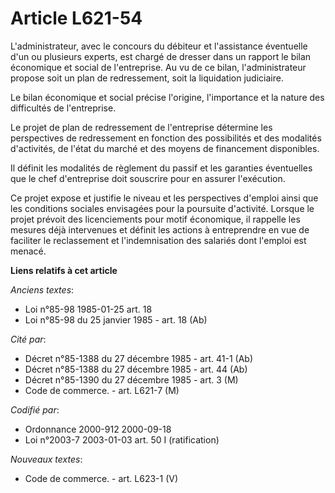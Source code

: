 # Article L621-54

L'administrateur, avec le concours du débiteur et l'assistance éventuelle d'un ou plusieurs experts, est chargé de dresser
dans un rapport le bilan économique et social de l'entreprise. Au vu de ce bilan, l'administrateur propose soit un plan de
redressement, soit la liquidation judiciaire.

Le bilan économique et social précise l'origine, l'importance et la nature des difficultés de l'entreprise.

Le projet de plan de redressement de l'entreprise détermine les perspectives de redressement en fonction des possibilités et
des modalités d'activités, de l'état du marché et des moyens de financement disponibles.

Il définit les modalités de règlement du passif et les garanties éventuelles que le chef d'entreprise doit souscrire pour en
assurer l'exécution.

Ce projet expose et justifie le niveau et les perspectives d'emploi ainsi que les conditions sociales envisagées pour la
poursuite d'activité. Lorsque le projet prévoit des licenciements pour motif économique, il rappelle les mesures déjà
intervenues et définit les actions à entreprendre en vue de faciliter le reclassement et l'indemnisation des salariés dont
l'emploi est menacé.

**Liens relatifs à cet article**

_Anciens textes_:

  - Loi n°85-98 1985-01-25 art. 18
  - Loi n°85-98 du 25 janvier 1985 - art. 18 (Ab)

_Cité par_:

  - Décret n°85-1388 du 27 décembre 1985 - art. 41-1 (Ab)
  - Décret n°85-1388 du 27 décembre 1985 - art. 44 (Ab)
  - Décret n°85-1390 du 27 décembre 1985 - art. 3 (M)
  - Code de commerce. - art. L621-7 (M)

_Codifié par_:

  - Ordonnance 2000-912 2000-09-18
  - Loi n°2003-7 2003-01-03 art. 50 I (ratification)

_Nouveaux textes_:

  - Code de commerce. - art. L623-1 (V)
